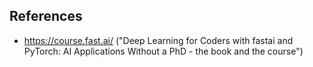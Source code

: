 ## References
- https://course.fast.ai/ ("Deep Learning for Coders with fastai and PyTorch: AI Applications Without a PhD - the book and the course")
